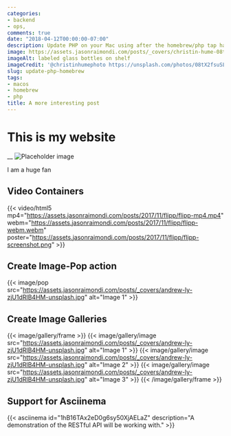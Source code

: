 ```yaml
---
categories:
- backend
- ops,
comments: true
date: "2018-04-12T00:00:00-07:00"
description: Update PHP on your Mac using after the homebrew/php tap has been deprecated.
image: https://assets.jasonraimondi.com/posts/_covers/christin-hume-08tX2fsuSLg-unsplash.jpg
imageAlt: labeled glass bottles on shelf
imageCredit: '@christinhumephoto https://unsplash.com/photos/08tX2fsuSLg'
slug: update-php-homebrew
tags:
- macos
- homebrew
- php
title: A more interesting post
---
```


# This is my website
__
![Placeholder image](https://placehold.it/350x250.png)

I am a huge fan

## Video Containers

{{< video/html5 mp4="https://assets.jasonraimondi.com/posts/2017/11/flipp/flipp-mp4.mp4" webm="https://assets.jasonraimondi.com/posts/2017/11/flipp/flipp-webm.webm" poster="https://assets.jasonraimondi.com/posts/2017/11/flipp/flipp-screenshot.png" >}}

## Create Image-Pop action


{{< image/pop src="https://assets.jasonraimondi.com/posts/_covers/andrew-ly-zjU1dRlB4HM-unsplash.jpg" alt="Image 1" >}}

## Create Image Galleries

{{< image/gallery/frame >}}
    {{< image/gallery/image src="https://assets.jasonraimondi.com/posts/_covers/andrew-ly-zjU1dRlB4HM-unsplash.jpg" alt="Image 1" >}}
    {{< image/gallery/image src="https://assets.jasonraimondi.com/posts/_covers/andrew-ly-zjU1dRlB4HM-unsplash.jpg" alt="Image 2" >}}
    {{< image/gallery/image src="https://assets.jasonraimondi.com/posts/_covers/andrew-ly-zjU1dRlB4HM-unsplash.jpg" alt="Image 3" >}}
{{< /image/gallery/frame >}}

## Support for Asciinema

{{< asciinema id="1hB16TAx2eD0g6sy50XjAELaZ" description="A demonstration of the RESTful API will be working with." >}}

